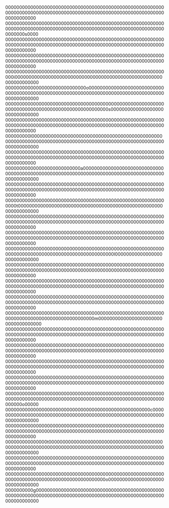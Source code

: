 00000000000000000000000000000000000000000000000000000000000000000000000000000000000000000000000000000000000000000000000000000
0000000000000000000000000000000000000000000000000000000000000000000000000000000000000000000000000000000000000000000000000s0000
00000000000000000000000000000000000000000000000000000000000000000000000000000000000000000000000000000000000000000000000000000
00000000000000000000000000000000000000000000000000000000000000000000000000000000000000000000000000000000000000000000000000000
000000000000000000000000000000000000000000000000000000000000i00000000000000000000000000000000000000000000000000000000000000000
00000000000000000000000000000o000000000000000000000000000000000000000000000000000000000000000000000000000000000000000000000000
0000000000000000000000000000000000000000000000000000000000000000000000000000000000000000000000s0000000000000000000000000000000
00000000000000000000000000000000000000000000000000000000000000000000000000000000000000000000000000000000000000000000000000000
000000000l00000000000000000000000000000000000000000000000000000000000000000000000000000000000000000000000000000000000000000000
00000000000000000000000000000000000000000000000000000000000000000000000000000000000000000000000000000000000000000000000000000
000000000000000000000000000a00000000000000000000000000000000000000000000000000000000000000000000000000000000000000000000000000
00000000000000000000000000000000000000000000000000000000000000000000000000000000000000000000000000000000000000000000000000000
0000000000000000000000000000000000000000000000000000000000000t0000000000000000000000000000000000000000000000000000000000000000
00000000000000000000000000000000000000000000000000000000000000000000000000000000000000000000000000000000000000000000000000000
00000000000000000000000000000000000000000000000000000000000000000000000000000000000000000000000000000000000000000000000000000
000000000000000000000000000000000000000000000000000000000000000000000000000000000000000000000000l00000000000000000000000000000
00000000000000000000000000000000000000000000000000000000000000000000000000000000000000000000000000000000000000000000000000000
00000000000000000000000000000000000000000000000000000000000000000000000000000000000000000000000000000000000000000000000000000
00000000000000000000000000000000000000000000000000000000000000000000000000000000000000000000000000000000000000000000000000000
00000000000000000000000000000000000000000000000000000000000000000000000000000000000000000m000000000000000000000000000000000000
00000000000000000000000000000000000000000000000000000000000000000000000000000000000000000000000000000000000000000000000000000
00000000000000000000000000000000000000000000000000000000000000000000000000000000000000000000000000000000000000000000000000000
00000000000000000000000000000000000000000000000000000000000000000000000000000000000000000000000000000000000000000000000000000
00000000000000000000000000000000000000000000000000000000000000000000000000000000000000000000000000000000000000000000000000000
000000000000000000000000000000000000000000000000000000000000000000000000000000000000000000000000000000000000000000000000o00000
0000000000000000000000000000000000000000000000000000c0000000000000000000000000000000000000000000000000000000000000000000000000
00000000000000000000000000000000000000000000000000000000000000000000000000000000000000000000000000000000000000000000000000000
000000000000000t00000000000000000000000000000000000000000000000000000000000000000000000000000000000000000000000000000000000000
00000000000000000000000000000000000000000000000000000000000000000000000000000000000000000000000000000000000000000000000000000
000000000000000000000000000000000000000000000000000000000000000000000000000000000000000000000o00000000000000000000000000000000
0000000000g0000000000000000000000000000000000000000000000000000000000000000000000000000000000000000000000000000000000000000000
